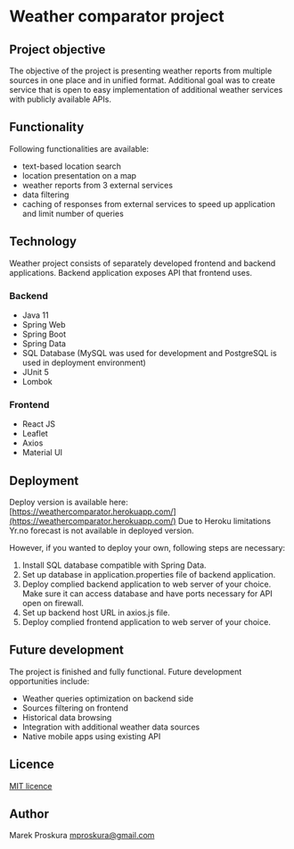 # Weather comparator project

## Project objective
The objective of the project is presenting weather reports from multiple sources in one place and in unified format. Additional goal was to create service that is open to easy implementation of additional weather services with publicly available APIs. 

## Functionality
Following functionalities are available:
* text-based location search
* location presentation on a map
* weather reports from 3 external services
* data filtering 
* caching of responses from external services to speed up application and limit number of queries

## Technology
Weather project consists of separately developed frontend and backend applications. Backend application exposes API that frontend uses. 

### Backend

* Java 11
* Spring Web
* Spring Boot
* Spring Data
* SQL Database (MySQL was used for development and PostgreSQL is used in deployment environment)
* JUnit 5
* Lombok

### Frontend

* React JS
* Leaflet
* Axios
* Material UI

## Deployment
Deploy version is available here: [https://weathercomparator.herokuapp.com/](https://weathercomparator.herokuapp.com/)
Due to Heroku limitations Yr.no forecast is not available in deployed version.

However, if you wanted to deploy your own, following steps are necessary:
 1. Install SQL database compatible with Spring Data.
 2. Set up database in application.properties file of backend application.
 3. Deploy complied backend application to web server of your choice. Make sure it can access database and have ports necessary for API open on firewall.
 4. Set up backend host URL in axios.js file.
 5. Deploy complied frontend application to web server of your choice.

## Future development
The project is finished and fully functional. Future development opportunities include:
 * Weather queries optimization on backend side
 * Sources filtering on frontend
 * Historical data browsing
 * Integration with additional weather data sources
 * Native mobile apps using existing API

## Licence
[MIT licence](https://choosealicense.com/licenses/mit/)

## Author
Marek Proskura [mproskura@gmail.com](mailto:mproskura@gmail.com)